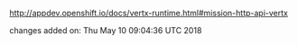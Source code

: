 http://appdev.openshift.io/docs/vertx-runtime.html#mission-http-api-vertx

 
 changes added on: Thu May 10 09:04:36 UTC 2018